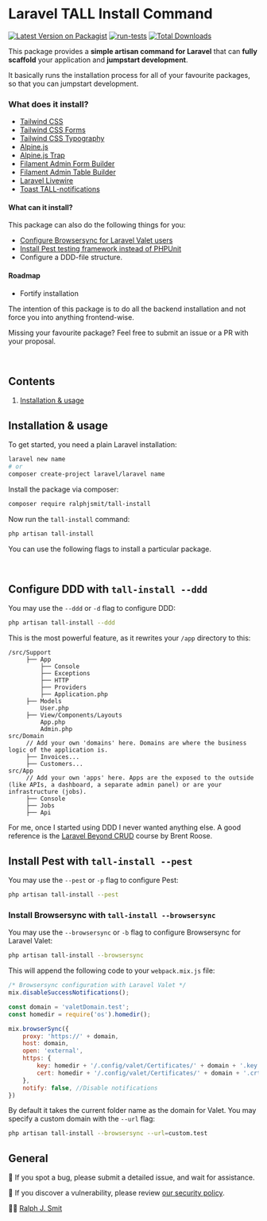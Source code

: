 # Laravel TALL Install Command

[![Latest Version on Packagist](https://img.shields.io/packagist/v/ralphjsmit/tall-install.svg?style=flat-square)](https://packagist.org/packages/ralphjsmit/tall-install)
[![run-tests](https://github.com/ralphjsmit/tall-install/actions/workflows/run-tests.yml/badge.svg?event=push)](https://github.com/ralphjsmit/tall-install/actions/workflows/run-tests.yml)
[![Total Downloads](https://img.shields.io/packagist/dt/ralphjsmit/tall-install.svg?style=flat-square)](https://packagist.org/packages/ralphjsmit/tall-install)

This package provides a **simple artisan command for Laravel** that can **fully scaffold** your application and **jumpstart development**. 

It basically runs the installation process for all of your favourite packages, so that you can jumpstart development. 

### What does it install?

- [Tailwind CSS](https://tailwindcss.com)
- [Tailwind CSS Forms](https://tailwindcss.com/docs/plugins#forms)
- [Tailwind CSS Typography](https://tailwindcss.com/docs/plugins#typography)
- [Alpine.js](https://alpinejs.dev)
- [Alpine.js Trap](https://alpinejs.dev/plugins/trap)
- [Filament Admin Form Builder](https://filamentadmin.com/docs/2.x/forms/installation)
- [Filament Admin Table Builder](https://filamentadmin.com/docs/2.x/tables/installation)
- [Laravel Livewire](https://laravel-livewire.com)
- [Toast TALL-notifications](https://github.com/usernotnull/tall-toasts)

#### What can it install?

This package can also do the following things for you: 

- [Configure Browsersync for Laravel Valet users](https://ralphjsmit.com/laravel-valet-browsersync/)
- [Install Pest testing framework instead of PHPUnit](https://pestphp.com)
- Configure a DDD-file structure.

#### Roadmap

- Fortify installation

The intention of this package is to do all the backend installation and not force you into anything frontend-wise. 

Missing your favourite package? Feel free to submit an issue or a PR with your proposal.

<br>

## Contents

1. [Installation & usage](#installation--usage)

## Installation & usage

To get started, you need a plain Laravel installation:

```bash
laravel new name
# or
composer create-project laravel/laravel name
```

Install the package via composer:

```bash
composer require ralphjsmit/tall-install
```

Now run the `tall-install` command:

```bash
php artisan tall-install
```

You can use the following flags to install a particular package.

<br>

## Configure DDD with `tall-install --ddd`

You may use the `--ddd` or `-d` flag to configure DDD:

```bash
php artisan tall-install --ddd
```

This is the most powerful feature, as it rewrites your `/app` directory to this:

```
/src/Support
     ├── App
         ├── Console
         ├── Exceptions
         ├── HTTP
         ├── Providers
         ├── Application.php
     ├── Models
         User.php
     ├── View/Components/Layouts
         App.php
         Admin.php
src/Domain
     // Add your own 'domains' here. Domains are where the business logic of the application is.
     ├── Invoices...
     ├── Customers...
src/App
     // Add your own 'apps' here. Apps are the exposed to the outside (like APIs, a dashboard, a separate admin panel) or are your infrastructure (jobs).
     ├── Console
     ├── Jobs
     ├── Api
```

For me, once I started using DDD I never wanted anything else. A good reference is the [Laravel Beyond CRUD](https://laravel-beyond-crud.com) course by Brent Roose.


## Install Pest with `tall-install --pest`

You may use the `--pest` or `-p` flag to configure Pest:

```bash
php artisan tall-install --pest
```

### Install Browsersync with `tall-install --browsersync`

You may use the `--browsersync` or `-b` flag to configure Browsersync for Laravel Valet:

```bash
php artisan tall-install --browsersync
```

This will append the following code to your `webpack.mix.js` file:

```js
/* Browsersync configuration with Laravel Valet */
mix.disableSuccessNotifications();

const domain = 'valetDomain.test';
const homedir = require('os').homedir();

mix.browserSync({
    proxy: 'https://' + domain,
    host: domain,
    open: 'external',
    https: {
        key: homedir + '/.config/valet/Certificates/' + domain + '.key',
        cert: homedir + '/.config/valet/Certificates/' + domain + '.crt'
    },
    notify: false, //Disable notifications
})
```

By default it takes the current folder name as the domain for Valet. You may specify a custom domain with the `--url` flag:

```bash
php artisan tall-install --browsersync --url=custom.test
```

## General

🐞 If you spot a bug, please submit a detailed issue, and wait for assistance.

🔐 If you discover a vulnerability, please review [our security policy](../../security/policy).

🙋‍♂️ [Ralph J. Smit](https://ralphjsmit.com)

